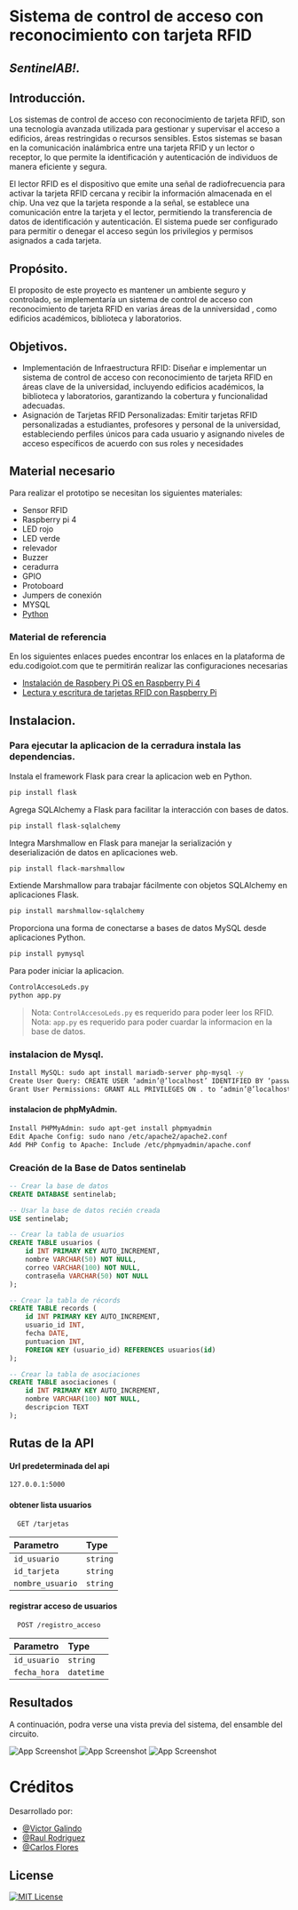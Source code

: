 # Sistema de control de acceso con reconocimiento con tarjeta RFID
## _SentinelAB!._

## Introducción.
Los sistemas de control de acceso con reconocimiento de tarjeta RFID, son una tecnología avanzada utilizada para gestionar y supervisar el acceso a edificios, áreas restringidas o recursos sensibles. Estos sistemas se basan en la comunicación inalámbrica entre una tarjeta RFID y un lector o receptor, lo que permite la identificación y autenticación de individuos de manera eficiente y segura.

El lector RFID es el dispositivo que emite una señal de radiofrecuencia para activar la tarjeta RFID cercana y recibir la información almacenada en el chip. Una vez que la tarjeta responde a la señal, se establece una comunicación entre la tarjeta y el lector, permitiendo la transferencia de datos de identificación y autenticación. El sistema puede ser configurado para permitir o denegar el acceso según los privilegios y permisos asignados a cada tarjeta.

## Propósito.
El proposito de este proyecto es mantener un ambiente seguro y controlado, se implementaría un sistema de control de acceso con reconocimiento de tarjeta RFID en varias áreas de la unniversidad , como edificios académicos, biblioteca y laboratorios.

## Objetivos.
- Implementación de Infraestructura RFID:
Diseñar e implementar un sistema de control de acceso con reconocimiento de tarjeta RFID en áreas clave de la universidad, incluyendo edificios académicos, la biblioteca y laboratorios, garantizando la cobertura y funcionalidad adecuadas.
-  Asignación de Tarjetas RFID Personalizadas:
Emitir tarjetas RFID personalizadas a estudiantes, profesores y personal de la universidad, estableciendo perfiles únicos para cada usuario y asignando niveles de acceso específicos de acuerdo con sus roles y necesidades


## Material necesario

Para realizar el prototipo se necesitan los siguientes materiales:

- Sensor RFID
- Raspberry pi 4
- LED rojo
- LED verde
- relevador
- Buzzer
- ceradurra
- GPIO 
- Protoboard
- Jumpers de conexión
- MYSQL
- [Python](https://www.python.org/)

### Material de referencia
En los siguientes enlaces puedes encontrar los enlaces en la plataforma de edu.codigoiot.com que te permitirán realizar las configuraciones necesarias 

- [Instalación de Raspbery Pi OS en Raspberry Pi 4](https://edu.codigoiot.com/mod/subcourse/view.php?id=3924)
- [Lectura y escritura de tarjetas RFID con Raspberry Pi](https://edu.codigoiot.com/mod/subcourse/view.php?id=3927)

## Instalacion.
### Para ejecutar la aplicacion de la cerradura instala las dependencias.

 Instala el framework Flask para crear la aplicacion web en Python.
 ```sh
pip install flask
```
 Agrega SQLAlchemy a Flask para facilitar la interacción con bases de datos.
 ```sh
pip install flask-sqlalchemy
```
  Integra Marshmallow en Flask para manejar la serialización y deserialización de datos en aplicaciones web.
  ```sh 
pip install flack-marshmallow
```
  Extiende Marshmallow para trabajar fácilmente con objetos SQLAlchemy en aplicaciones Flask.
  ```sh
pip install marshmallow-sqlalchemy
```
   Proporciona una forma de conectarse a bases de datos MySQL desde aplicaciones Python.
```sh
pip install pymysql
```

Para poder iniciar la aplicacion.
```sh
ControlAccesoLeds.py
python app.py
```
> Nota: `ControlAccesoLeds.py` es requerido para poder leer los RFID.
> Nota: `app.py` es requerido para poder cuardar la informacion en la base de datos.

### instalacion de Mysql.
```sh
Install MySQL: sudo apt install mariadb-server php-mysql -y
Create User Query: CREATE USER ‘admin’@’localhost’ IDENTIFIED BY ‘password’;
Grant User Permissions: GRANT ALL PRIVILEGES ON . to ‘admin’@’localhost’ WITH GRANT OPTION;
```
#### instalacion de phpMyAdmin.
```sh
Install PHPMyAdmin: sudo apt-get install phpmyadmin
Edit Apache Config: sudo nano /etc/apache2/apache2.conf
Add PHP Config to Apache: Include /etc/phpmyadmin/apache.conf
```

### Creación de la Base de Datos sentinelab

```sql
-- Crear la base de datos
CREATE DATABASE sentinelab;

-- Usar la base de datos recién creada
USE sentinelab;

-- Crear la tabla de usuarios
CREATE TABLE usuarios (
    id INT PRIMARY KEY AUTO_INCREMENT,
    nombre VARCHAR(50) NOT NULL,
    correo VARCHAR(100) NOT NULL,
    contraseña VARCHAR(50) NOT NULL
);

-- Crear la tabla de récords
CREATE TABLE records (
    id INT PRIMARY KEY AUTO_INCREMENT,
    usuario_id INT,
    fecha DATE,
    puntuacion INT,
    FOREIGN KEY (usuario_id) REFERENCES usuarios(id)
);

-- Crear la tabla de asociaciones
CREATE TABLE asociaciones (
    id INT PRIMARY KEY AUTO_INCREMENT,
    nombre VARCHAR(100) NOT NULL,
    descripcion TEXT
);
```

## Rutas de la API
#### Url predeterminada del api
```sh
127.0.0.1:5000
```
#### obtener lista usuarios
```http
  GET /tarjetas
```
| Parametro | Type     |
| :-------- | :------- |
| `id_usuario` | `string` |
| `id_tarjeta` | `string` | 
| `nombre_usuario` | `string` | 
####  registrar acceso de usuarios
```http
  POST /registro_acceso
 ```
 | Parametro | Type     |
| :-------- | :------- |
| `id_usuario` | `string` |
| `fecha_hora` | `datetime` |

## Resultados
A continuación, podra verse una vista previa del sistema, del ensamble del circuito.
 
 ![App Screenshot](https://raw.githubusercontent.com/biovoid19/Lab-Sentinel/main/img/img.jpg)
 ![App Screenshot](https://raw.githubusercontent.com/biovoid19/Lab-Sentinel/main/img/control.png)
 ![App Screenshot](https://raw.githubusercontent.com/biovoid19/Lab-Sentinel/main/img/phpmyadmin2.png)
  
# Créditos
Desarrollado por:
- [@Victor Galindo](https://www.github.com/biovoid19)
- [@Raul Rodriguez](https://www.github.com/RaulRodriguez050221)
- [@Carlos Flores](https://www.github.com/carlossf12)

## License
[![MIT License](https://img.shields.io/badge/License-MIT-green.svg)](https://choosealicense.com/licenses/mit/)